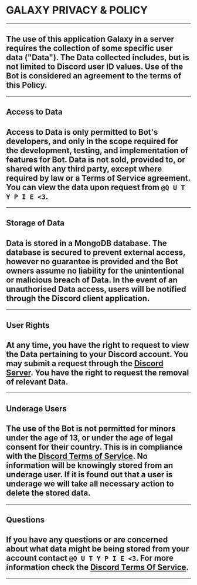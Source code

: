 # GALAXY PRIVACY & POLICY
___
The use of this application Galaxy in a server requires the collection of some specific user data ("Data"). The Data collected includes, but is not limited to Discord user ID values. Use of the Bot is considered an agreement to the terms of this Policy. 
---
___
## Access to Data

Access to Data is only permitted to Bot's developers, and only in the scope required for the development, testing, and implementation of features for Bot. Data is not sold, provided to, or shared with any third party, except where required by law or a Terms of Service agreement. You can view the data upon request from `@Q U T Y P I E <3`.
---
___
## Storage of Data

Data is stored in a MongoDB database. The database is secured to prevent external access, however no guarantee is provided and the Bot owners assume no liability for the unintentional or malicious breach of Data. In the event of an unauthorised Data access, users will be notified through the Discord client application.
---
___
## User Rights

At any time, you have the right to request to view the Data pertaining to your Discord account. You may submit a request through the [Discord Server](https://discord.gg/fz8QMYdVDq). You have the right to request the removal of relevant Data.
---
___
## Underage Users

The use of the Bot is not permitted for minors under the age of 13, or under the age of legal consent for their country. This is in compliance with the [Discord Terms of Service](https://discord.com/terms). No information will be knowingly stored from an underage user. If it is found out that a user is underage we will take all necessary action to delete the stored data.
---
___
## Questions

If you have any questions or are concerned about what data might be being stored from your account contact `@Q U T Y P I E <3`. For more information check the [Discord Terms Of Service](https://discord.com/terms).
---
___
